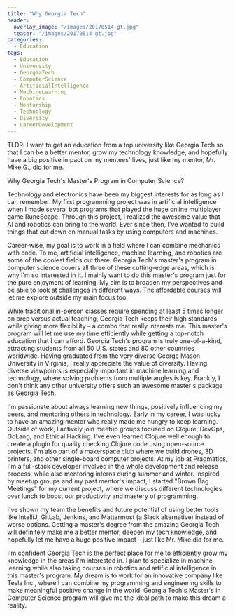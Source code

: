 ```yaml
---
title: "Why Georgia Tech"
header:
  overlay_image: "/images/20170514-gt.jpg"
  teaser: "/images/20170514-gt.jpg"
categories:
  - Education
tags:
  - Education
  - University
  - GeorgiaTech
  - ComputerScience
  - ArtificialIntelligence
  - MachineLearning
  - Robotics
  - Mentorship
  - Technology
  - Diversity
  - CareerDevelopment
---
```

TLDR: I want to get an education from a top university like Georgia Tech so that I can be a better mentor, grow my technology knowledge, and hopefully have a big positive impact on my mentees' lives, just like my mentor, Mr. Mike G., did for me.

Why Georgia Tech's Master's Program in Computer Science?

Technology and electronics have been my biggest interests for as long as I can remember. My first programming project was in artificial intelligence when I made several bot programs that played the huge online multiplayer game RuneScape. Through this project, I realized the awesome value that AI and robotics can bring to the world. Ever since then, I've wanted to build things that cut down on manual tasks by using computers and machines.

Career-wise, my goal is to work in a field where I can combine mechanics with code. To me, artificial intelligence, machine learning, and robotics are some of the coolest fields out there. Georgia Tech's master's program in computer science covers all three of these cutting-edge areas, which is why I'm so interested in it. I mainly want to do this master's program just for the pure enjoyment of learning. My aim is to broaden my perspectives and be able to look at challenges in different ways. The affordable courses will let me explore outside my main focus too.

While traditional in-person classes require spending at least 5 times longer on prep versus actual teaching, Georgia Tech keeps their high standards while giving more flexibility – a combo that really interests me. This master's program will let me use my time efficiently while getting a top-notch education that I can afford. Georgia Tech's program is truly one-of-a-kind, attracting students from all 50 U.S. states and 80 other countries worldwide. Having graduated from the very diverse George Mason University in Virginia, I really appreciate the value of diversity. Having diverse viewpoints is especially important in machine learning and technology, where solving problems from multiple angles is key. Frankly, I don't think any other university offers such an awesome master's package as Georgia Tech.

I'm passionate about always learning new things, positively influencing my peers, and mentoring others in technology. Early in my career, I was lucky to have an amazing mentor who really made me hungry to keep learning. Outside of work, I actively join meetup groups focused on Clojure, DevOps, GoLang, and Ethical Hacking. I've even learned Clojure well enough to create a plugin for quality checking Clojure code using open-source projects. I'm also part of a makerspace club where we build drones, 3D printers, and other single-board computer projects. At my job at Pragmatics, I'm a full-stack developer involved in the whole development and release process, while also mentoring interns during summer and winter. Inspired by meetup groups and my past mentor's impact, I started "Brown Bag Meetings" for my current project, where we discuss different technologies over lunch to boost our productivity and mastery of programming.

I've shown my team the benefits and future potential of using better tools like IntelliJ, GitLab, Jenkins, and Mattermost (a Slack alternative) instead of worse options. Getting a master's degree from the amazing Georgia Tech will definitely make me a better mentor, deepen my tech knowledge, and hopefully let me have a huge positive impact – just like Mr. Mike did for me.

I'm confident Georgia Tech is the perfect place for me to efficiently grow my knowledge in the areas I'm interested in. I plan to specialize in machine learning while also taking courses in robotics and artificial intelligence in this master's program. My dream is to work for an innovative company like Tesla Inc., where I can combine my programming and engineering skills to make meaningful positive change in the world. Georgia Tech's Master's in Computer Science program will give me the ideal path to make this dream a reality.